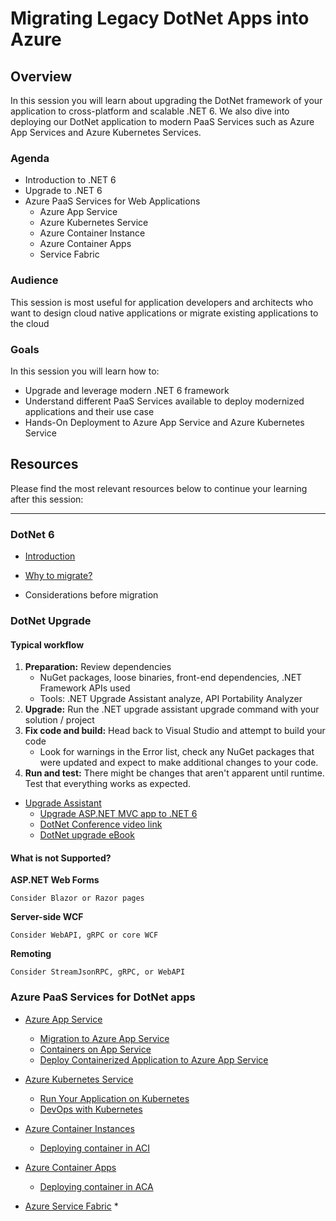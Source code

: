# Migrating Legacy DotNet Apps into Azure 

## Overview

In this session you will learn about upgrading the DotNet framework of your application to cross-platform and scalable .NET 6. We also dive into deploying our DotNet application to modern PaaS Services such as Azure App Services and Azure Kubernetes Services. 

### Agenda

* Introduction to .NET 6
* Upgrade to .NET 6
* Azure PaaS Services for Web Applications
    * Azure App Service
    * Azure Kubernetes Service
    * Azure Container Instance
    * Azure Container Apps
    * Service Fabric

### Audience

This session is most useful for application developers and architects who want to design cloud native applications or migrate existing applications to the cloud

### Goals

In this session you will learn how to:
* Upgrade and leverage modern .NET 6 framework
* Understand different PaaS Services available to deploy modernized applications and their use case
* Hands-On Deployment to Azure App Service and Azure Kubernetes Service


## Resources

Please find the most relevant resources below to continue your learning after this session:
****
### DotNet 6

- [Introduction](https://dotnet.microsoft.com)

- [Why to migrate?](https://devblogs.microsoft.com/dotnet/announcing-net-6/)

- Considerations before migration

  

### DotNet Upgrade

####    Typical workflow

1. **Preparation:** Review dependencies
   - NuGet packages, loose binaries, front-end dependencies, .NET Framework APIs used
   - Tools: .NET Upgrade Assistant analyze, API Portability Analyzer
2. **Upgrade:** Run the .NET upgrade assistant upgrade command with your solution / project
3. **Fix code and build:** Head back to Visual Studio and attempt to build your code
   - Look for warnings in the Error list, check any NuGet packages that were updated and expect to make additional changes to your code.
4. **Run and test:** There might be changes that aren't apparent until runtime. Test that everything works as expected.




- [Upgrade Assistant](https://dotnet.microsoft.com/en-us/platform/upgrade-assistant)
   * [Upgrade ASP.NET MVC app to .NET 6](https://docs.microsoft.com/en-us/dotnet/core/porting/upgrade-assistant-aspnetmvc)
   * [DotNet Conference video link](https://www.youtube.com/watch?v=cOHXt_0VDRI)
   * [DotNet upgrade eBook](https://docs.microsoft.com/en-us/dotnet/architecture/porting-existing-aspnet-apps/?WT.mc_id=dotnet-35129-website)

    
 #### What is not Supported? 
 
  **ASP.NET Web Forms** 
  
    Consider Blazor or Razor pages
   **Server-side WCF**
   
    Consider WebAPI, gRPC or core WCF
   **Remoting**
   
    Consider StreamJsonRPC, gRPC, or WebAPI
   


### Azure PaaS Services for DotNet apps

- [Azure App Service](https://azure.microsoft.com/en-in/services/app-service/)
   - [Migration to Azure App Service](https://azure.microsoft.com/en-in/services/app-service/migration-tools/)
   - [Containers on App Service](https://azure.microsoft.com/en-us/services/app-service/containers/)
   - [Deploy Containerized Application to Azure App Service](https://docs.microsoft.com/en-us/learn/modules/deploy-run-container-app-service/)


- [Azure Kubernetes Service](https://azure.microsoft.com/en-in/services/kubernetes-service/)
  * [Run Your Application on Kubernetes](https://docs.microsoft.com/en-us/azure/aks/tutorial-kubernetes-prepare-app)
  * [DevOps with Kubernetes](https://www.azuredevopslabs.com/labs/vstsextend/kubernetes/)

- [Azure Container Instances](https://azure.microsoft.com/en-in/services/container-instances/)
  * [Deploying container in ACI](https://docs.microsoft.com/en-us/azure/container-instances/container-instances-quickstart-portal)
- [Azure Container Apps](https://azure.microsoft.com/en-in/services/container-apps/)
  - [Deploying container in ACA](https://docs.microsoft.com/en-us/azure/container-apps/get-started-existing-container-image-portal?pivots=container-apps-private-registry)


- [Azure Service Fabric](https://azure.microsoft.com/en-in/services/service-fabric/)
  * 



